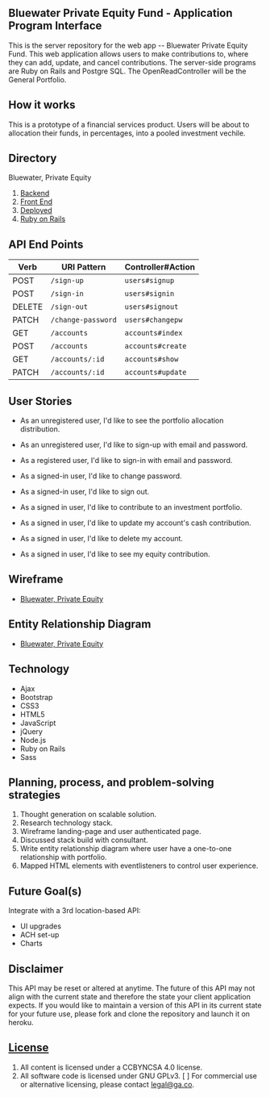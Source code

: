 ## Bluewater Private Equity Fund - Application Program Interface

This is the server repository for the web app -- Bluewater Private Equity Fund. This web application allows users to make contributions to, where they can add, update, and cancel contributions. The server-side programs are Ruby on Rails and Postgre SQL.  The OpenReadController will be the General Portfolio.

## How it works

This is a prototype of a financial services product. Users will be about to allocation their funds, in percentages, into a pooled investment vechile.

## Directory

Bluewater, Private Equity
1.  [Backend](https://github.com/anderson-aristotle/bluewater-private-equity-api)
2.  [Front End](https://github.com/anderson-aristotle/bluewater-private-equity-client)
3.  [Deployed](https://anderson-aristotle.github.io/bluewater-private-equity-client/)
4.  [Ruby on Rails](https://bluewater-private-equity-00001.herokuapp.com/)

## API End Points

| Verb   | URI Pattern            | Controller#Action |
|--------|------------------------|-------------------|
| POST   | `/sign-up`             | `users#signup`    |
| POST   | `/sign-in`             | `users#signin`    |
| DELETE | `/sign-out`            | `users#signout`   |
| PATCH  | `/change-password`     | `users#changepw`  |
| GET    | `/accounts`            | `accounts#index`  |
| POST   | `/accounts`            | `accounts#create` |
| GET    | `/accounts/:id`        | `accounts#show`   |
| PATCH  | `/accounts/:id`        | `accounts#update` |


## User Stories

*   As an unregistered user, I'd like to see the portfolio allocation distribution.
*   As an unregistered user, I'd like to sign-up with email and password.
*   As a registered user, I'd like to sign-in with email and password.
*   As a signed-in user, I'd like to change password.
*   As a signed-in user, I'd like to sign out.

*   As a signed in user, I'd like to contribute to an investment portfolio.
*   As a signed in user, I'd like to update my account's cash contribution.
*   As a signed in user, I'd like to delete my account.
*   As a signed in user, I'd like to see my equity contribution.

## Wireframe
- [Bluewater, Private Equity](https://imgur.com/tZYgZQT)

## Entity Relationship Diagram
- [Bluewater, Private Equity](https://imgur.com/akcGLyD)

## Technology

-   Ajax
-   Bootstrap
-   CSS3
-   HTML5
-   JavaScript
-   jQuery
-   Node.js
-   Ruby on Rails
-   Sass

## Planning, process, and problem-solving strategies

1. Thought generation on scalable solution.
2. Research technology stack.
3. Wireframe landing-page and user authenticated page.
4. Discussed stack build with consultant.
5. Write entity relationship diagram where user have a one-to-one relationship with
   portfolio.
6. Mapped HTML elements with eventlisteners to control user experience.

## Future Goal(s)

Integrate with a 3rd location-based API:

  - UI upgrades
  - ACH set-up
  - Charts

## Disclaimer
This API may be reset or altered at anytime.  The future of this API may not
align with the current state and therefore the state your client application
expects.  If you would like to maintain a version of this API in its current
state for your future use, please fork and clone the repository and launch it
on heroku.

## [License](LICENSE)

1.  All content is licensed under a CC­BY­NC­SA 4.0 license.
2.  All software code is licensed under GNU GPLv3. [ ] For commercial use or
    alternative licensing, please contact legal@ga.co.

